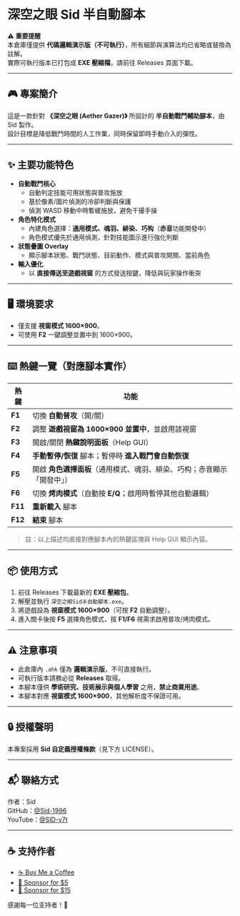 # 深空之眼 Sid 半自動腳本

⚠️ **重要提醒**  
本倉庫僅提供 **代碼邏輯演示版（不可執行）**，所有細節與演算法均已省略或替換為註解。  
實際可執行版本已打包成 **EXE 壓縮檔**，請前往 Releases 頁面下載。  

---

## 🎮 專案簡介
這是一款針對 **《深空之眼 (Aether Gazer)》** 所設計的 **半自動戰鬥輔助腳本**，由 Sid 製作。  
設計目標是降低戰鬥時間的人工作業，同時保留即時手動介入的彈性。

---

## ✨ 主要功能特色
- **自動戰鬥核心**
  - 自動判定技能可用狀態與普攻施放
  - 基於像素/圖片偵測的冷卻判斷與保護
  - 偵測 WASD 移動中時暫緩施放，避免干擾手操
- **角色特化模式**
  - 內建角色選擇：**通用模式、魂羽、緋染、巧构**（**赤音**功能開發中）
  - 角色模式優先於通用偵測，針對技能圖示進行強化判斷
- **狀態疊圖 Overlay**
  - 顯示腳本狀態、戰鬥狀態、目前動作、模式與普攻開關、當前角色
- **輸入優化**
  - 以 **直接傳送至遊戲視窗** 的方式發送按鍵，降低與玩家操作衝突

---

## 🖥 環境要求
- 僅支援 **視窗模式 1600×900**。  
- 可使用 **F2** 一鍵調整並置中到 1600×900。

---

## ⌨️ 熱鍵一覽（對應腳本實作）
| 熱鍵 | 功能 |
|---|---|
| **F1** | 切換 **自動普攻**（開/關） |
| **F2** | 調整 **遊戲視窗為 1600×900 並置中**，並啟用該視窗 |
| **F3** | 開啟/關閉 **熱鍵說明面板**（Help GUI） |
| **F4** | **手動暫停/恢復** 腳本；暫停時 **進入戰鬥會自動恢復** |
| **F5** | 開啟 **角色選擇面板**（通用模式、魂羽、緋染、巧构；赤音顯示「開發中」） |
| **F6** | 切換 **烤肉模式**（自動按 **E/Q**；啟用時暫停其他自動邏輯） |
| **F11** | **重新載入** 腳本 |
| **F12** | **結束** 腳本 |

> 註：以上描述均直接對應腳本內的熱鍵區塊與 Help GUI 顯示內容。

---

## 📦 使用方式
1. 前往 Releases 下載最新的 **EXE 壓縮包**。  
2. 解壓並執行 `深空之眼Sid半自動腳本.exe`。  
3. 將遊戲設為 **視窗模式 1600×900**（可按 **F2** 自動調整）。  
4. 進入關卡後按 **F5** 選擇角色模式，按 **F1/F6** 視需求啟用普攻/烤肉模式。  

---

## ⚠️ 注意事項
- 此倉庫內 `.ahk` 僅為 **邏輯演示版**，不可直接執行。  
- 可執行版本請務必從 **Releases** 取得。  
- 本腳本僅供 **學術研究、技術展示與個人學習** 之用，**禁止商業用途**。  
- 本腳本對應 **視窗模式 1600×900**，其他解析度不保證可用。  

---

## 🔒 授權聲明
本專案採用 **Sid 自定義授權條款**（見下方 LICENSE）。

---

## 📬 聯絡方式
作者：Sid  
GitHub：[@Sid-1996](https://github.com/Sid-1996)  
YouTube：[@SID-v7t](https://www.youtube.com/@SID-v7t)

---

## ☕ 支持作者
- [☕ Buy Me a Coffee](https://p.ecpay.com.tw/E0E3A)  
- [🔗 Sponsor for $5](https://www.paypal.com/ncp/payment/ARWX3ZS893UKU)  
- [🔗 Sponsor for $15](https://www.paypal.com/ncp/payment/4YCFVARX3ADGW)  

感謝每一位支持者！💖
